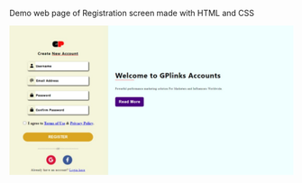 Demo web page of Registration screen made with HTML and CSS

![Preview](https://raw.githubusercontent.com/rahulrajput83/Register-Screen-HTML/main/preview.jpeg)